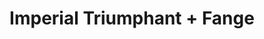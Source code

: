 ---
layout: post
category: concert
title: Imperial Triumphant + Fange
artists: 
- Imperial Triumphant
- Fange
place: 
- Point Éphémère
country: France
city: Paris
---